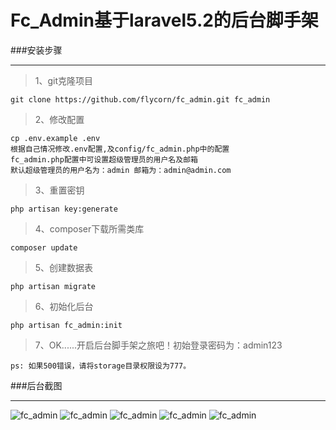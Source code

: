 # Fc_Admin基于laravel5.2的后台脚手架

###安装步骤

***

>1、git克隆项目

    git clone https://github.com/flycorn/fc_admin.git fc_admin
    
>2、修改配置
    
    cp .env.example .env
    根据自己情况修改.env配置,及config/fc_admin.php中的配置
    fc_admin.php配置中可设置超级管理员的用户名及邮箱
    默认超级管理员的用户名为：admin 邮箱为：admin@admin.com
    
>3、重置密钥
    
    php artisan key:generate
    
>4、composer下载所需类库
    
    composer update
  
>5、创建数据表

    php artisan migrate
    
>6、初始化后台

    php artisan fc_admin:init
    
>7、OK......开启后台脚手架之旅吧！初始登录密码为：admin123


<code>ps: 如果500错误，请将storage目录权限设为777。</code>


###后台截图

***

![fc_admin](https://github.com/flycorn/fc_admin/blob/master/public/fc_admin/1.png?raw=true)
![fc_admin](https://github.com/flycorn/fc_admin/blob/master/public/fc_admin/2.png?raw=true)
![fc_admin](https://github.com/flycorn/fc_admin/blob/master/public/fc_admin/3.png?raw=true)
![fc_admin](https://github.com/flycorn/fc_admin/blob/master/public/fc_admin/4.png?raw=true)
![fc_admin](https://github.com/flycorn/fc_admin/blob/master/public/fc_admin/5.png?raw=true)

